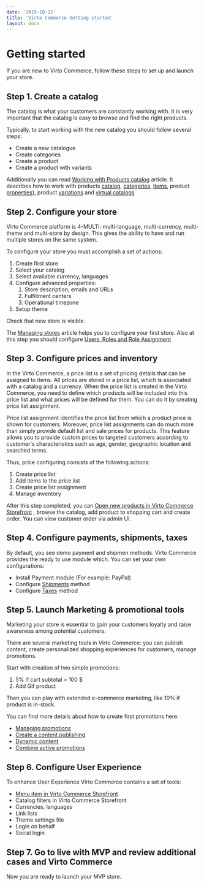 ```yaml
---
date: '2019-10-22'
title: 'Virto Commerce Getting started'
layout: docs
---
```



# Getting started

If you are new to Virto Commerce, follow these steps to set up and launch your store.

## Step 1. Create a catalog

The catalog is what your customers are constantly working with. It is very important that the catalog is easy to browse and find the right products.

Typically, to start working with the new catalog you should follow several steps:

* Create a new catalogue
* Create categories
* Create a product
* Create a product with variants

Additionally you can read [Working with Products catalog](https://github.com/VirtoCommerce/vc-content/blob/deploy/pages/docs/vc2userguide/merchandise-management/products-catalog.md) article. It describes how to work with products [catalog](https://github.com/VirtoCommerce/vc-content/blob/deploy/pages/docs/vc2userguide/merchandise-management/products-catalog.md#common-catalogs), [categories](https://github.com/VirtoCommerce/vc-content/blob/deploy/pages/docs/vc2userguide/merchandise-management/products-catalog.md#categories), [items](https://github.com/VirtoCommerce/vc-content/blob/deploy/pages/docs/vc2userguide/merchandise-management/products-catalog.md#items-products), product [properties](https://github.com/VirtoCommerce/vc-content/blob/deploy/pages/docs/vc2userguide/merchandise-management/products-catalog.md#properties)), product [variations](https://github.com/VirtoCommerce/vc-content/blob/deploy/pages/docs/vc2userguide/merchandise-management/products-catalog.md#variations) and [virtual catalogs](https://github.com/VirtoCommerce/vc-content/blob/deploy/pages/docs/vc2userguide/merchandise-management/products-catalog.md#virtual-catalogs)

## Step 2. Configure your store

Virto Commerce platform is 4-MULTI: multi-language, multi-currency, multi-theme and multi-store by design. This gives the ability to have and run multiple stores on the same system.

To configure your store you must accomplish a set of actions:

1. Create first store
2. Select your catalog
3. Select available currency, languages
4. Configure advanced properties:
    1. Store description, emails and URLs
    2. Fulfillment centers
    3. Operational timezone
5. Setup theme

Check that new store is visible.

The [Managing stores](https://github.com/VirtoCommerce/vc-content/blob/deploy/pages/docs/vc2userguide/configuration/store.md) article helps you to configure your first store. Also at this step you should configure [Users, Roles and Role Assignment](https://github.com/VirtoCommerce/vc-content/blob/deploy/pages/docs/vc2userguide/users-management-roles-and-role-assignment.md)

## Step 3. Configure prices and inventory

In the Virto Commerce, a price list is a set of pricing details that can be assigned to items. All prices are stored in a price list, which is associated with a catalog and a currency. When the price list is created in the Virto Commerce, you need to define which products will be included into this price list and what prices will be defined for them. You can do it by creating price list assignment.

Price list assignment identifies the price list from which a product price is shown for customers. Moreover, price list assignments can do much more than simply provide default list and sale prices for products. This feature allows you to provide custom prices to targeted customers according to customer's characteristics such as age, gender, geographic location and searched terms.

Thus, price configuring consists of the following actions:

1. Create price list
2. Add items to the price list
3. Create price list assignment
4. Manage inventory

After this step completed, you can [Open new products in Virto Commerce Storefront](https://github.com/VirtoCommerce/vc-content/blob/deploy/pages/docs/lessons/lesson2.md#open-new-products-in-virto-commerce-storefront-frontend) , browse the catalog, add product to shopping cart and create order. You can view customer order via admin UI.

## Step 4. Configure payments, shipments, taxes

By default, you see demo payment and shipmen methods. Virto Commerce provides the ready to use module which. You can set your own configurations:

* Install Payment module (For example: PayPal)
* Configure [Shipments](https://github.com/VirtoCommerce/vc-content/blob/deploy/pages/docs/vc2userguide/order-management/working-with-shipments.md) method
* Configure [Taxes](https://github.com/VirtoCommerce/vc-content/blob/deploy/pages/docs/vc2userguide/order-management/working-with-taxes.md) method

## Step 5. Launch Marketing & promotional tools

Marketing your store is essential to gain your customers loyalty and raise awareness among potential customers.

There are several marketing tools in Virto Commerce: you can publish content, create personalized shopping experiences for customers, manage promotions.

Start with creation of two simple promotions:

1. 5% if cart subtotal > 100 $
2. Add Gif product

Then you can play with extended e-commerce marketing, like 10% if product is in-stock.

You can find more details about how to create first promotions here:

* [Managing promotions](https://github.com/VirtoCommerce/vc-content/blob/deploy/pages/docs/vc2userguide/marketing/promotions.md)
* [Create a content publishing](https://github.com/VirtoCommerce/vc-content/blob/deploy/pages/docs/vc2userguide/marketing/how-to-add-an-advertising-spot-via-marketing/create-a-content-publishing.md)
* [Dynamic content](https://github.com/VirtoCommerce/vc-content/blob/deploy/pages/docs/vc2userguide/marketing/dynamic-content.md)
* [Combine active promotions](https://github.com/VirtoCommerce/vc-content/blob/deploy/pages/docs/vc2userguide/marketing/combine-active-promotions.md)

## Step 6. Configure User Experience

To enhance User Experience Virto Commerce contains a set of tools:

* [Menu item in Virto Commerce Storefront](https://github.com/VirtoCommerce/vc-content/blob/deploy/pages/docs/lessons/lesson2.md#creating-a-new-menu-item-in-virto-commerce-storefront-frontend)
* Catalog filters in Virto Commerce Storefront
* Currencies, languages
* Link lists
* Theme settings file
* Login on behalf
* Social login

## Step 7. Go to live with MVP and review additional cases and Virto Commerce

Now you are ready to launch your MVP store.
